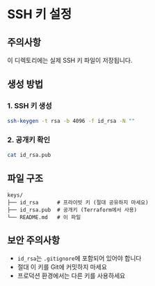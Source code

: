 # SSH 키 설정

## 주의사항
이 디렉토리에는 실제 SSH 키 파일이 저장됩니다.

## 생성 방법

### 1. SSH 키 생성
```bash
ssh-keygen -t rsa -b 4096 -f id_rsa -N ""
```

### 2. 공개키 확인
```bash
cat id_rsa.pub
```

## 파일 구조
```
keys/
├── id_rsa      # 프라이빗 키 (절대 공유하지 마세요)
├── id_rsa.pub  # 공개키 (Terraform에서 사용)
└── README.md   # 이 파일
```

## 보안 주의사항
- `id_rsa`는 `.gitignore`에 포함되어 있어야 합니다
- 절대 이 키를 Git에 커밋하지 마세요
- 프로덕션 환경에서는 다른 키를 사용하세요

